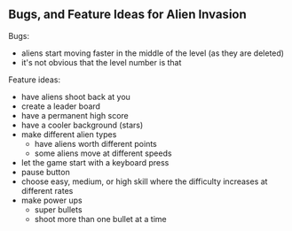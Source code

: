 Bugs, and Feature Ideas for Alien Invasion
--

Bugs:
- aliens start moving faster in the middle of the level (as they are deleted)
- it's not obvious that the level number is that

Feature ideas:
- have aliens shoot back at you
- create a leader board
- have a permanent high score
- have a cooler background (stars)
- make different alien types
    - have aliens worth different points
    - some aliens move at different speeds
- let the game start with a keyboard press
- pause button
- choose easy, medium, or high skill where the difficulty increases at different rates
- make power ups
    - super bullets
    - shoot more than one bullet at a time
